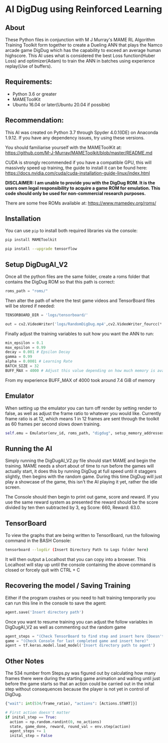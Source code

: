 # AI DigDug using Reinforced Learning
## About
These Python files in conjunction with M J Murray's MAME RL Algorithm Training Toolkit form together to create a Dueling ANN that plays the Namco arcade game DigDug which has the capability to exceed an average human highscore. This AI uses what is considered the best Loss function(Huber Loss) and optimizer(Adam) to train the ANN in batches using experience replay(Use of buffers).
## Requirements:
- Python 3.6 or greater
- MAMEToolKit
- Ubuntu 16.04 or later(Ubuntu 20.04 if possible)
## Recommendation:
This AI was created on Python 3.7 through Spyder 4.0.1(IDE) on Anaconda 1.9.12. If you have any dependency issues, try using these versions.

You should familiarise yourself with the MAMEToolKit at: https://github.com/M-J-Murray/MAMEToolkit/blob/master/README.md

CUDA is strongly recommended if you have a compatible GPU, this will massively speed up training, the guide to install it can be found here: https://docs.nvidia.com/cuda/cuda-installation-guide-linux/index.html

**DISCLAIMER: I am unable to provide you with the DigDug ROM. It is the users own legal responsibility to acquire a game ROM for emulation. This code should only be used for non-commercial research purposes.**

There are some free ROMs available at: https://www.mamedev.org/roms/

## Installation
You can use `pip` to install both required libraries via the console:
```bash
pip install MAMEToolkit
```

```bash
pip install --upgrade tensorflow
```

## Setup DigDugAI_V2
Once all the python files are the same folder, create a roms folder that contains the DigDug ROM so that this path is correct:
```python
roms_path = "roms/"
```

Then alter the path of where the test game videos and TensorBoard files will be stored if needed:
```python
TENSORBOARD_DIR = 'logs/tensorboard/'

out = cv2.VideoWriter('logs/RandomDigDug.mp4',cv2.VideoWriter_fourcc(*'mp4v'), 20, sizeFrame, True)
```

Finally adjust the training variables to suit how you want the ANN to run:
```python
min_epsilon = 0.1
max_epsilon = 0.99 
decay = 0.001 # Epsilon Decay
gamma = 0.99
alpha = 0.0001 # Learning Rate
BATCH_SIZE = 32
BUFF_MAX = 4000 # Adjust this value depending on how much memory is avaliable
```
From my experience BUFF_MAX of 4000 took around 7.4 GiB of memory

## Emulator
When setting up the emulator you can turn off render by setting render to false, as well as adjust the frame ratio to whatever you would like. Currently frame ratio is at 12, which means 1 in 12 frames are sent through the toolkit as 60 frames per second slows down training.
```python
self.emu = Emulator(env_id, roms_path, "digdug", setup_memory_addresses(), frame_ratio=frame_ratio, render=render)
```

## Running the AI
Simply running the DigDugAI_V2.py file should start MAME and begin the training. MAME needs a short about of time to run before the games will actually start, it does this by running DigDug at full speed until it staggers slightly, then begins with the random game. During this time DigDug will just play a showcase of the game, this isn't the AI playing it yet, rather the idle screen.

The Console should then begin to print out game, score and reward. If you use the same reward system as presented the reward should be the score divided by ten then subtracted by 3, eg Score: 660, Reward: 63.0.

## TensorBoard
To view the graphs that are being written to TensorBoard, run the following command in the BASH Console:
```bash
tensorboard --logdir (Insert Directory Path to Logs folder here)
```
It will then output a Localhost that you can copy into a browser. This Localhost will stay up until the console containing the above command is closed or forcely quit with CTRL + C 

## Recovering the model / Saving Training
Either if the program crashes or you need to halt training temporarily you can run this line in the console to save the agent:
```python
agent.save('Insert directory path')
```
Once you want to resume training you can adjust the follow variables in DigDugAI_V2 as well as commenting out the random game
```python
agent_steps = "(Check TensorBoard to find step and insert here (Doesn't have to be exact)"
game = "(Check Console for last completed game and insert here)"
agent = tf.keras.model.load_model('Insert directory path to agent')
```

## Other Notes
The 534 number from Steps.py was figured out by calculating how many frames there were during the starting game animation and waiting until just before the game starts so that an action could be carried out in the inital step without consequences because the player is not yet in control of DigDug.
```python
{"wait": int(534/frame_ratio), "actions": [Actions.START]}]     
```

```python
# First action doesn't matter 
if inital_step == True:
  action = np.random.randint(0, no_actions)
  state, game_done, reward, round_val = env.step(action)
  agent_steps += 1
  inital_step = False     
```
